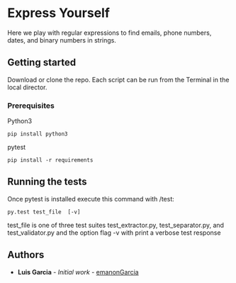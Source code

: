 # Express Yourself
Here we play with regular expressions to find emails, phone numbers, dates, and binary numbers in strings. 

## Getting started
Download or clone the repo. Each script can be run from the Terminal in the local director. 

### Prerequisites

Python3
```
pip install python3
```

pytest
```
pip install -r requirements
```

## Running the tests

Once pytest is installed execute this command with /test:
```
py.test test_file  [-v]
```
test_file is one of three test suites test_extractor.py, test_separator.py, and test_validator.py and the option flag -v with print a verbose test response


## Authors
* **Luis Garcia** - *Initial work* - [emanonGarcia](https://github.com/emanonGarcia)
